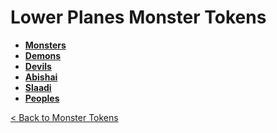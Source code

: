 # Lower Planes Monster Tokens
- **[Monsters](https://github.com/acodcha/DnD5eCompanion/tree/main/tokens/monsters/lower_planes/monsters)**
- **[Demons](https://github.com/acodcha/DnD5eCompanion/tree/main/tokens/monsters/lower_planes/demons)**
- **[Devils](https://github.com/acodcha/DnD5eCompanion/tree/main/tokens/monsters/lower_planes/devils)**
- **[Abishai](https://github.com/acodcha/DnD5eCompanion/tree/main/tokens/monsters/lower_planes/abishai)**
- **[Slaadi](https://github.com/acodcha/DnD5eCompanion/tree/main/tokens/monsters/lower_planes/slaadi)**
- **[Peoples](https://github.com/acodcha/DnD5eCompanion/tree/main/tokens/monsters/lower_planes/peoples)**

[< Back to Monster Tokens](../README.md#monster-tokens)
